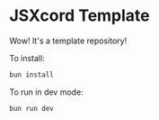 # JSXcord Template

Wow! It's a template repository!

To install:
```bash
bun install
```

To run in dev mode:
```bash
bun run dev
```
